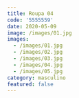 ```yaml
---
title: Roupa 04
code: '5555559'
date: 2020-05-09
image: /images/01.jpg
images:
  - /images/01.jpg
  - /images/02.jpg
  - /images/03.jpg
  - /images/04.jpg
  - /images/05.jpg
category: masculino
featured: false
---
```

